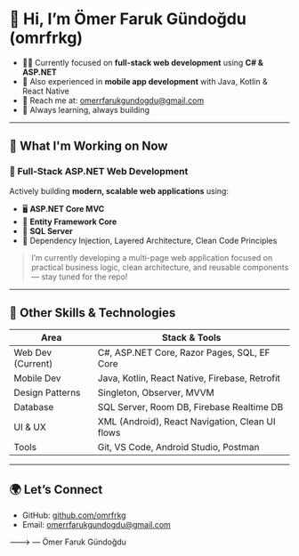 # 👋 Hi, I’m Ömer Faruk Gündoğdu (omrfrkg)

- 🧑‍💻 Currently focused on **full-stack web development** using **C# & ASP.NET**
- 📱 Also experienced in **mobile app development** with Java, Kotlin & React Native
- 📧 Reach me at: omerrfarukgundogdu@gmail.com
- 🚀 Always learning, always building

---

## 💼 What I'm Working on Now

### 🔧 Full-Stack ASP.NET Web Development  
Actively building **modern, scalable web applications** using:
- 🖥️ **ASP.NET Core MVC**
- 🧠 **Entity Framework Core**
- 💾 **SQL Server**
- 🧰 Dependency Injection, Layered Architecture, Clean Code Principles

> I’m currently developing a multi-page web application focused on practical business logic, clean architecture, and reusable components — stay tuned for the repo!

---

## 🧪 Other Skills & Technologies

| Area              | Stack & Tools                                    |
|-------------------|--------------------------------------------------|
| Web Dev (Current) | C#, ASP.NET Core, Razor Pages, SQL, EF Core      |
| Mobile Dev        | Java, Kotlin, React Native, Firebase, Retrofit   |
| Design Patterns   | Singleton, Observer, MVVM                        |
| Database          | SQL Server, Room DB, Firebase Realtime DB       |
| UI & UX           | XML (Android), React Navigation, Clean UI flows |
| Tools             | Git, VS Code, Android Studio, Postman            |

---

## 🌍 Let’s Connect

- GitHub: [github.com/omrfrkg](https://github.com/omrfrkg)  
- Email: omerrfarukgundogdu@gmail.com  

---> — Ömer Faruk Gündoğdu

